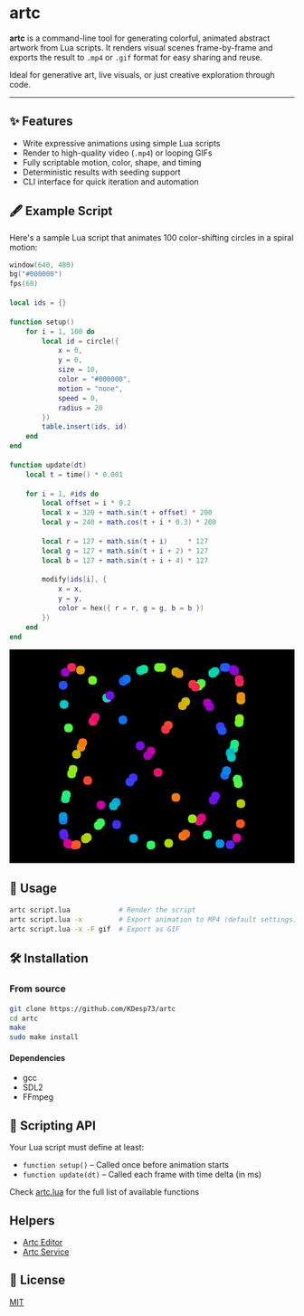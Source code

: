 # artc

**artc** is a command-line tool for generating colorful, animated abstract artwork from Lua scripts. It renders visual scenes frame-by-frame and exports the result to `.mp4` or `.gif` format for easy sharing and reuse.

Ideal for generative art, live visuals, or just creative exploration through code.

---

## ✨ Features

- Write expressive animations using simple Lua scripts
- Render to high-quality video (`.mp4`) or looping GIFs
- Fully scriptable motion, color, shape, and timing
- Deterministic results with seeding support
- CLI interface for quick iteration and automation

## 🖋️ Example Script

Here's a sample Lua script that animates 100 color-shifting circles in a spiral motion:

```lua
window(640, 480)
bg("#000000")
fps(60)

local ids = {}

function setup()
    for i = 1, 100 do
        local id = circle({
            x = 0,
            y = 0,
            size = 10,
            color = "#000000",
            motion = "none",
            speed = 0,
            radius = 20
        })
        table.insert(ids, id)
    end
end

function update(dt)
    local t = time() * 0.001

    for i = 1, #ids do
        local offset = i * 0.2
        local x = 320 + math.sin(t + offset) * 200
        local y = 240 + math.cos(t + i * 0.3) * 200

        local r = 127 + math.sin(t + i)     * 127
        local g = 127 + math.sin(t + i + 2) * 127
        local b = 127 + math.sin(t + i + 4) * 127

        modify(ids[i], {
            x = x,
            y = y,
            color = hex({ r = r, g = g, b = b })
        })
    end
end

```

![example](./assets/example.gif)

## 🚀 Usage

```sh
artc script.lua            # Render the script
artc script.lua -x         # Export animation to MP4 (default settings)
artc script.lua -x -F gif  # Export as GIF
```

## 🛠️ Installation

### From source

```sh
git clone https://github.com/KDesp73/artc
cd artc
make
sudo make install
```

#### Dependencies

- gcc
- SDL2
- FFmpeg

## 🧠 Scripting API

Your Lua script must define at least:

- `function setup()` – Called once before animation starts
- `function update(dt)` – Called each frame with time delta (in ms)

Check [artc.lua](./artc.lua) for the full list of available functions

## Helpers

- [Artc Editor](https://artc-editor.vercel.app/)
- [Artc Service](https://github.com/KDesp73/artc-service)

## 🪪 License

[MIT](./LICENSE)

